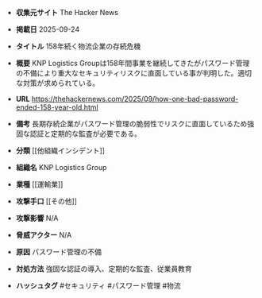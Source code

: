 - **収集元サイト**
The Hacker News

- **掲載日**
2025-09-24

- **タイトル**
158年続く物流企業の存続危機

- **概要**
KNP Logistics Groupは158年間事業を継続してきたがパスワード管理の不備により重大なセキュリティリスクに直面している事が判明した。適切な対策が求められている。

- **URL**
https://thehackernews.com/2025/09/how-one-bad-password-ended-158-year-old.html

- **備考**
長期存続企業がパスワード管理の脆弱性でリスクに直面しているため強固な認証と定期的な監査が必要である。

- **分類**
[[他組織インシデント]]

- **組織名**
KNP Logistics Group

- **業種**
[[運輸業]]

- **攻撃手口**
[[その他]]

- **攻撃影響**
N/A

- **脅威アクター**
N/A

- **原因**
パスワード管理の不備

- **対処方法**
強固な認証の導入、定期的な監査、従業員教育

- **ハッシュタグ**
#セキュリティ #パスワード管理 #物流
